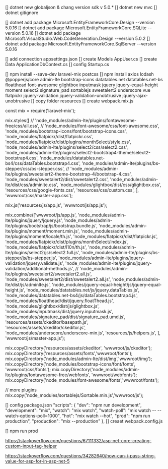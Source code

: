 [] dotnet new globaljson & chang version sdk v 5.0.*
[] dotnet new mvc
[] dotnet gitignore

<!-- package install  -->
[] dotnet add package Microsoft.EntityFrameworkCore.Design --version 5.0.16
[] dotnet add package Microsoft.EntityFrameworkCore.SQLite --version 5.0.16
[] dotnet add package Microsoft.VisualStudio.Web.CodeGeneration.Design --version 5.0.2
[] dotnet add package Microsoft.EntityFrameworkCore.SqlServer --version 5.0.16

[] add connection appsettings.json
[] create Models AppUser.cs
[] create Data ApplicationDbContext.cs
[] config Startup.cs

[] npm install --save-dev laravel-mix postcss
[] npm install axios lodash @popperjs/core admin-lte bootstrap-icons datatables.net datatables.net-bs floatthead font-awesome glightbox inputmask jquery jquery-equal-height moment select2 signature_pad sortablejs sweetalert2 underscore vue flatpickr jquery-validation jquery-validation-unobtrusive jquery-ajax-unobtrusive
[] copy folder resources
[] create webpack.mix.js

<!-- --------------------------------------------------- -->
const mix = require('laravel-mix');


mix.styles([
    // 'node_modules/admin-lte/plugins/fontawesome-free/css/all.css',
    // 'node_modules/font-awesome/css/font-awesome.css',
    'node_modules/bootstrap-icons/font/bootstrap-icons.css',
    'node_modules/flatpickr/dist/flatpickr.css',
    'node_modules/flatpickr/dist/plugins/monthSelect/style.css',
    'node_modules/admin-lte/plugins/select2/css/select2.css',
    'node_modules/admin-lte/plugins/select2-bootstrap4-theme/select2-bootstrap4.css',
    'node_modules/datatables.net-bs4/css/dataTables.bootstrap4.css',
    'node_modules/admin-lte/plugins/bs-stepper/css/bs-stepper.css',
    // 'node_modules/admin-lte/plugins/sweetalert2-theme-bootstrap-4/bootstrap-4.css',
    'node_modules/sweetalert2/dist/sweetalert2.css',
    'node_modules/admin-lte/dist/css/adminlte.css',
    'node_modules/glightbox/dist/css/glightbox.css',
    'resources/css/google-fonts.css',
    'resources/css/custom.css',
], 'wwwroot/css/master-app.css');


mix.js('resources/js/app.js', 'wwwroot/js/app.js');

mix.combine(['wwwroot/js/app.js',
'node_modules/admin-lte/plugins/jquery/jquery.js',
'node_modules/admin-lte/plugins/bootstrap/js/bootstrap.bundle.js',
'node_modules/admin-lte/plugins/moment/moment.min.js',
'node_modules/admin-lte/plugins/moment/locale/th.js',
'node_modules/flatpickr/dist/flatpickr.js',
'node_modules/flatpickr/dist/plugins/monthSelect/index.js',
'node_modules/flatpickr/dist/l10n/th.js',
'node_modules/admin-lte/plugins/select2/js/select2.full.js',
'node_modules/admin-lte/plugins/bs-stepper/js/bs-stepper.js',
'node_modules/admin-lte/plugins/jquery-validation/jquery.validate.js',
'node_modules/admin-lte/plugins/jquery-validation/additional-methods.js',
// 'node_modules/admin-lte/plugins/sweetalert2/sweetalert2.all.js',
'node_modules/sweetalert2/dist/sweetalert2.all.js',
'node_modules/admin-lte/dist/js/adminlte.js',
'node_modules/jquery-equal-height/js/jquery-equal-height.js',
'node_modules/datatables.net/js/jquery.dataTables.js',
'node_modules/datatables.net-bs4/js/dataTables.bootstrap4.js',
'node_modules/floatthead/dist/jquery.floatThead.js',
'node_modules/glightbox/dist/js/glightbox.js',
'node_modules/inputmask/dist/jquery.inputmask.js',
'node_modules/signature_pad/dist/signature_pad.umd.js',
'resources/assets/ckeditor/basepath.js',
'resources/assets/ckeditor/ckeditor.js',
'node_modules/underscore/underscore-min.js',
'resources/js/helpers.js',
], 'wwwroot/js/master-app.js');


mix.copyDirectory('resources/assets/ckeditor', 'wwwroot/js/ckeditor');
mix.copyDirectory('resources/assets/fonts','wwwroot/fonts');
mix.copyDirectory('node_modules/admin-lte/dist/img','wwwroot/img');
mix.copyDirectory('node_modules/bootstrap-icons/font/fonts', 'wwwroot/css/fonts');
mix.copyDirectory('node_modules/admin-lte/plugins/fontawesome-free/webfonts', 'wwwroot/webfonts');
mix.copyDirectory('node_modules/font-awesome/fonts','wwwroot/fonts');

// more plugins
mix.copy('node_modules/sortablejs/Sortable.min.js','wwwroot/js');

<!-- --------------------------------------------------- -->

[] config package.json 
    "scripts": {
        "dev": "npm run development",
        "development": "mix",
        "watch": "mix watch",
        "watch-poll": "mix watch -- --watch-options-poll=1000",
        "hot": "mix watch --hot",
        "prod": "npm run production",
        "production": "mix --production"
    },
[] creaet webpack.config.js
<!-- ---------------------------------------------------- -->
[] npm run prod
<!-- ------------------------------------------- -->

https://stackoverflow.com/questions/67111332/asp-net-core-creating-custom-input-tag-helper

https://stackoverflow.com/questions/34282640/how-can-i-pass-string-value-for-asp-for-in-asp-net-5
